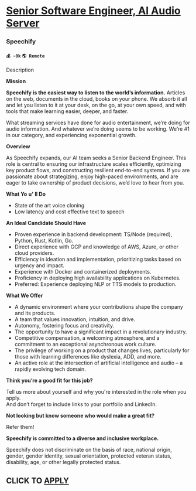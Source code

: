 # [Senior Software Engineer, AI Audio Server](https://www.remotewlb.com/apply/senior-software-engineer-ai-audio-server)  
### Speechify  
#### `💰 ~0k` `🌎 Remote`  

Description

**Mission**

**Speechify is the easiest way to listen to the world’s information.** Articles on the web, documents in the cloud, books on your phone. We absorb it all and let you listen to it at your desk, on the go, at your own speed, and with tools that make learning easier, deeper, and faster.

What streaming services have done for audio entertainment, we’re doing for audio information. And whatever we’re doing seems to be working. We’re #1 in our category, and experiencing exponential growth.

**Overview**

As Speechify expands, our AI team seeks a Senior Backend Engineer. This role is central to ensuring our infrastructure scales efficiently, optimizing key product flows, and constructing resilient end-to-end systems. If you are passionate about strategizing, enjoy high-paced environments, and are eager to take ownership of product decisions, we’d love to hear from you.

**What Yo** **u’** **ll Do**

  * State of the art voice cloning
  * Low latency and cost effective text to speech

**An Ideal Candidate Should Have**

  * Proven experience in backend development: TS/Node (required), Python, Rust, Kotlin, Go.
  * Direct experience with GCP and knowledge of AWS, Azure, or other cloud providers.
  * Efficiency in ideation and implementation, prioritizing tasks based on urgency and impact.
  * Experience with Docker and containerized deployments.
  * Proficiency in deploying high availability applications on Kubernetes.
  * Preferred: Experience deploying NLP or TTS models to production.

**What We Offer**

  * A dynamic environment where your contributions shape the company and its products.
  * A team that values innovation, intuition, and drive.
  * Autonomy, fostering focus and creativity.
  * The opportunity to have a significant impact in a revolutionary industry.
  * Competitive compensation, a welcoming atmosphere, and a commitment to an exceptional asynchronous work culture.
  * The privilege of working on a product that changes lives, particularly for those with learning differences like dyslexia, ADD, and more.
  * An active role at the intersection of artificial intelligence and audio – a rapidly evolving tech domain.

**Think you’re a good fit for this job?**

Tell us more about yourself and why you're interested in the role when you apply.  
And don’t forget to include links to your portfolio and LinkedIn.

**Not looking but know someone who would make a great fit?**

Refer them!

**Speechify is committed to a diverse and inclusive workplace.**

Speechify does not discriminate on the basis of race, national origin, gender, gender identity, sexual orientation, protected veteran status, disability, age, or other legally protected status.

  
## CLICK TO [APPLY](https://www.remotewlb.com/apply/senior-software-engineer-ai-audio-server)

